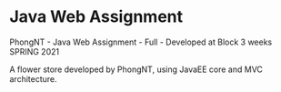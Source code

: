 # Java Web Assignment
PhongNT - Java Web Assignment - Full - Developed at Block 3 weeks SPRING 2021

A flower store developed by PhongNT, using JavaEE core and MVC architecture.
